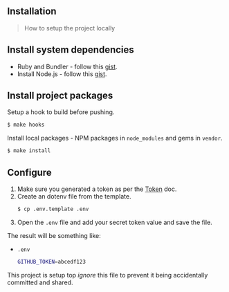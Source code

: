 ## Installation
> How to setup the project locally


## Install system dependencies

- Ruby and Bundler - follow this [gist](https://gist.github.com/3af38fca4e2903cdedfb8402c18b2936).
- Install Node.js - follow this [gist](https://gist.github.com/MichaelCurrin/aa1fc56419a355972b96bce23f3bccba).


## Install project packages

Setup a hook to build before pushing.

```sh
$ make hooks
```

Install local packages - NPM packages in `node_modules` and gems in `vendor`.

```sh
$ make install
```


## Configure

1. Make sure you generated a token as per the [Token](token.md) doc.
2. Create an dotenv file from the template.
    ```sh
    $ cp .env.template .env
    ```
3. Open the `.env` file and add your secret token value and save the file.

The result will be something like:

- `.env`
    ```sh
    GITHUB_TOKEN=abcedf123
    ```

This project is setup top _ignore_ this file to prevent it being accidentally committed and shared.
